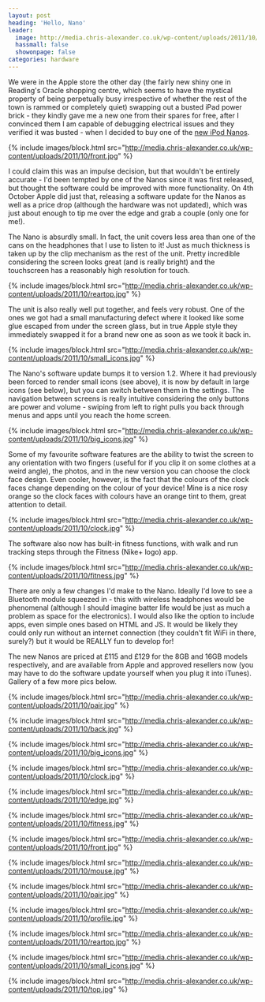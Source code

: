 ```yaml
---
layout: post
heading: 'Hello, Nano'
leader:
  image: http://media.chris-alexander.co.uk/wp-content/uploads/2011/10/small_icons.jpg
  hassmall: false
  showonpage: false
categories: hardware
---
```


We were in the Apple store the other day (the fairly new shiny one in Reading's Oracle shopping centre, which seems to have the mystical property of being perpetually busy irrespective of whether the rest of the town is rammed or completely quiet) swapping out a busted iPad power brick - they kindly gave me a new one from their spares for free, after I convinced them I am capable of debugging electrical issues and they verified it was busted - when I decided to buy one of the [new iPod Nanos](http://direct.tesco.com/content/specials/ipod.aspx).

{% include images/block.html src="http://media.chris-alexander.co.uk/wp-content/uploads/2011/10/front.jpg" %}

I could claim this was an impulse decision, but that wouldn't be entirely accurate - I'd been tempted by one of the Nanos since it was first released, but thought the software could be improved with more functionality. On 4th October Apple did just that, releasing a software update for the Nanos as well as a price drop (although the hardware was not updated), which was just about enough to tip me over the edge and grab a couple (only one for me!).

The Nano is absurdly small. In fact, the unit covers less area than one of the cans on the headphones that I use to listen to it! Just as much thickness is taken up by the clip mechanism as the rest of the unit. Pretty incredible considering the screen looks great (and is really bright) and the touchscreen has a reasonably high resolution for touch.

{% include images/block.html src="http://media.chris-alexander.co.uk/wp-content/uploads/2011/10/reartop.jpg" %}

The unit is also really well put together, and feels very robust. One of the ones we got had a small manufacturing defect where it looked like some glue escaped from under the screen glass, but in true Apple style they immediately swapped it for a brand new one as soon as we took it back in.

{% include images/block.html src="http://media.chris-alexander.co.uk/wp-content/uploads/2011/10/small_icons.jpg" %}

The Nano's software update bumps it to version 1.2. Where it had previously been forced to render small icons (see above), it is now by default in large icons (see below), but you can switch between them in the settings. The navigation between screens is really intuitive considering the only buttons are power and volume - swiping from left to right pulls you back through menus and apps until you reach the home screen.

{% include images/block.html src="http://media.chris-alexander.co.uk/wp-content/uploads/2011/10/big_icons.jpg" %}

Some of my favourite software features are the ability to twist the screen to any orientation with two fingers (useful for if you clip it on some clothes at a weird angle), the photos, and in the new version you can choose the clock face design. Even cooler, however, is the fact that the colours of the clock faces change depending on the colour of your device! Mine is a nice rosy orange so the clock faces with colours have an orange tint to them, great attention to detail.

{% include images/block.html src="http://media.chris-alexander.co.uk/wp-content/uploads/2011/10/clock.jpg" %}

The software also now has built-in fitness functions, with walk and run tracking steps through the Fitness (Nike+ logo) app.

{% include images/block.html src="http://media.chris-alexander.co.uk/wp-content/uploads/2011/10/fitness.jpg" %}

There are only a few changes I'd make to the Nano. Ideally I'd love to see a Bluetooth module squeezed in - this with wireless headphones would be phenomenal (although I should imagine batter life would be just as much a problem as space for the electronics). I would also like the option to include apps, even simple ones based on HTML and JS. It would be likely they could only run without an internet connection (they couldn't fit WiFi in there, surely?) but it would be REALLY fun to develop for!

The new Nanos are priced at £115 and £129 for the 8GB and 16GB models respectively, and are available from Apple and approved resellers now (you may have to do the software update yourself when you plug it into iTunes). Gallery of a few more pics below.

{% include images/block.html src="http://media.chris-alexander.co.uk/wp-content/uploads/2011/10/pair.jpg" %}

{% include images/block.html src="http://media.chris-alexander.co.uk/wp-content/uploads/2011/10/back.jpg" %}

{% include images/block.html src="http://media.chris-alexander.co.uk/wp-content/uploads/2011/10/big_icons.jpg" %}

{% include images/block.html src="http://media.chris-alexander.co.uk/wp-content/uploads/2011/10/clock.jpg" %}

{% include images/block.html src="http://media.chris-alexander.co.uk/wp-content/uploads/2011/10/edge.jpg" %}

{% include images/block.html src="http://media.chris-alexander.co.uk/wp-content/uploads/2011/10/fitness.jpg" %}

{% include images/block.html src="http://media.chris-alexander.co.uk/wp-content/uploads/2011/10/front.jpg" %}

{% include images/block.html src="http://media.chris-alexander.co.uk/wp-content/uploads/2011/10/mouse.jpg" %}

{% include images/block.html src="http://media.chris-alexander.co.uk/wp-content/uploads/2011/10/pair.jpg" %}

{% include images/block.html src="http://media.chris-alexander.co.uk/wp-content/uploads/2011/10/profile.jpg" %}

{% include images/block.html src="http://media.chris-alexander.co.uk/wp-content/uploads/2011/10/reartop.jpg" %}

{% include images/block.html src="http://media.chris-alexander.co.uk/wp-content/uploads/2011/10/small_icons.jpg" %}

{% include images/block.html src="http://media.chris-alexander.co.uk/wp-content/uploads/2011/10/top.jpg" %}
